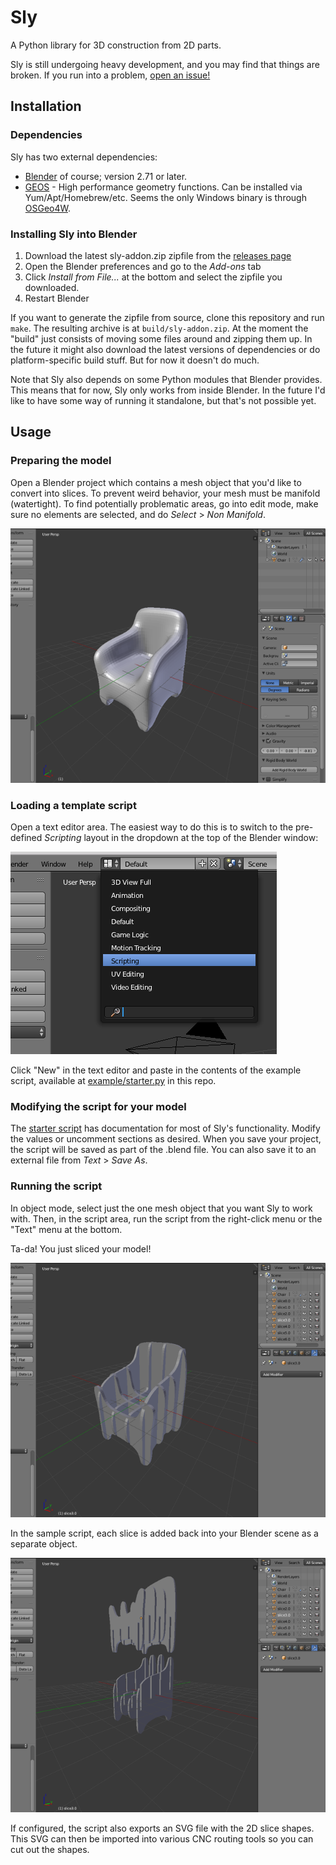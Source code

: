 # Sly

A Python library for 3D construction from 2D parts. 

Sly is still undergoing heavy development, and you may find that
things are broken. If you run into a problem, 
[open an issue!](https://github.com/meshulam/sly/issues)


## Installation

### Dependencies

Sly has two external dependencies:

* [Blender](http://www.blender.org/) of course; version 2.71 or later.
* [GEOS](http://trac.osgeo.org/geos/) - High performance geometry
  functions. Can be installed via Yum/Apt/Homebrew/etc. 
  Seems the only Windows binary is through [OSGeo4W](http://trac.osgeo.org/osgeo4w/).


### Installing Sly into Blender

1. Download the latest sly-addon.zip zipfile from the 
   [releases page](https://github.com/meshulam/sly/releases)
2. Open the Blender preferences and go to the *Add-ons* tab
3. Click *Install from File...* at the bottom and select the
   zipfile you downloaded.
4. Restart Blender

If you want to generate the zipfile from source, clone this repository
and run `make`. The resulting archive is at `build/sly-addon.zip`.
At the moment the "build" just consists of moving some files around
and zipping them up. In the future it might also download the latest versions
of dependencies or do platform-specific build stuff. But for now it doesn't
do much.

Note that Sly also depends on some Python modules that Blender provides. 
This means that for now, Sly only works from inside Blender. In the future
I'd like to have some way of running it standalone, but that's not possible
yet.


## Usage

### Preparing the model

Open a Blender project which contains a mesh object that you'd like to 
convert into slices. To prevent weird behavior, your mesh must be manifold 
(watertight). To find potentially problematic areas, go into edit mode, make
sure no elements are selected, and do *Select* > *Non Manifold*. 

![Example model](docs/images/example1.png "Example model")


### Loading a template script

Open a text editor area. The easiest way to do this is to switch to the
pre-defined *Scripting* layout in the dropdown at the top of the Blender
window:

![Layout selector](docs/images/layout-selector.png "Layout dropdown selector")

Click "New" in the text editor and paste in the contents of the example
script, available at
[example/starter.py](example/starter.py) 
in this repo.


### Modifying the script for your model

The [starter script](example/starter.py)
has documentation for most of Sly's functionality. Modify
the values or uncomment sections as desired. When you save your project, the
script will be saved as part of the .blend file. You can also save it to an
external file from *Text* > *Save As*.


### Running the script

In object mode, select just the one mesh object that you want Sly to work with.
Then, in the script area, run the script from the right-click menu or the 
"Text" menu at the bottom. 

Ta-da! You just sliced your model!

![Result of chair.blend](docs/images/example2.png "Result of slicing chair.blend")

In the sample script, each slice is added back into your Blender scene as a
separate object. 

![Exploded view of slices](docs/images/example3.png "Exploded view of slices")

If configured, the script also exports an SVG file with the 2D slice shapes. 
This SVG can then be imported into various CNC routing tools
so you can cut out the shapes.

